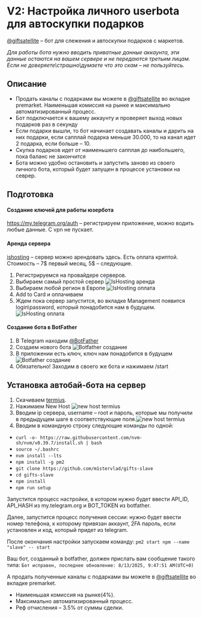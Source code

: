 # V2: Настройка личного userbota для автоскупки подарков
[@giftsatellite](https://t.me/giftsatellite) – бот для слежения и автоскупки подарков с маркетов.

*Для работы бота нужно вводить приватные данные аккаунта, эти данные остаются на вашем сервере и не передаются третьим лицам. Если не доверяете\страшно\думаете что это скам – не пользуйтесь.*

## Описание
- Продать каналы с подарками вы можете в [@giftsatellite](https://t.me/giftsatellite) во вкладке premarket. Наименьшая комиссия на рынке и максимально автоматизированный процесс.
- Бот подключается к вашему аккаунту и проверяет выход новых подарков раз в секунду
- Если подарки вышли, то бот начинает создавать каналы и дарить на них подарки, если сапплай подарка меньше 30.000, то на канал идет 2 подарка, если больше – 10.
- Скупка подарков идет от наименьшего сапплая до наибольшего, пока баланс не закончится
- Бота можно удобно остановить и запустить заново из своего личного бота, который будет запущен в процессе установки на севрер.

## Подготовка

#### Создание ключей для работы юзербота
https://my.telegram.org/auth – регистрируем приложение, можно водить любые данные. С vpn не пускает.

#### Аренда сервера
[ishosting](https://ishosting.com/affiliate/NTk3NiM2) – сервер можно арендовать здесь. Есть оплата криптой. Стоимость – 7\$ первый месяц, 5\$ – следующие.
1. Регистрируемся на провайдере серверов.
2. Выбираем самый простой сервер ![IsHosting аренда](/public/1.png)
3. Выбираем любой регион в Европе  ![IsHosting оплата](/public/2.png)
4. Add to Card и оплачиваем
5. Ждем пока сервер запустится, во вкладке Management появится login\password, который понадобится нам в будущем.![IsHosting оплата](/public/3.png)

#### Создание бота в BotFather
1. В Telegram находим [@BotFather](https://t.me/botfather)
2. Создаем нового бота ![Botfather создание](/public/4.png)
3. В приложении есть ключ, ключ нам понадобится в будущем ![Botfather создание](/public/5.png)
4. Обязательно! Заходим в своего же бота и нажимаем /start

## Установка автобай-бота на сервер
1. Скачиваем [termius](https://termius.com/index.html).
2. Нажимаем New Host ![new host termius](/public/6.png)
3. Вводим ip сервера, username – root и пароль, которые мы получили в предыдущем шаге в соответствующие поля.![new host termius](/public/7.png)
4. Вводим в командную строку следующие команды по одной:
- ```curl -o- https://raw.githubusercontent.com/nvm-sh/nvm/v0.39.7/install.sh | bash```
- ```source ~/.bashrc```
- ```nvm install --lts```
- ```npm install -g pm2```
- ```git clone https://github.com/m1stervlad/gifts-slave```
- ```cd gifts-slave```
- ```npm install```
- ```npm run setup```

Запустится процесс настройки, в котором нужно будет ввести API_ID, API_HASH из my.telegram.org и BOT_TOKEN из botfather.

Далее, запустится процесс получения сессии: нужно будет ввести номер телефона, к которому привязан аккаунт, 2FA пароль, если установлен и код, который придет из telegram.

После окончания настройки запускаем команду:
```pm2 start npm --name "slave" -- start```

Ваш бот, созданный в botfather, должен прислать вам сообщение такого типа:
```Бот исправен, последнее обновление: 8/13/2025, 9:47:51 AM(UTC+0)```

А продать полученные каналы с подарками вы можете в [@giftsatellite](https://t.me/giftsatellite) во вкладке premarket.
- Наименьшая комиссия на рынке(4%).
- Максимально автоматизированный процесс.
- Реф отчисления – 3.5% от суммы сделки.
